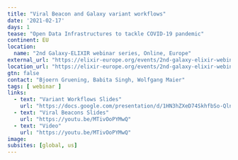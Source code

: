 ```yaml
---
title: "Viral Beacon and Galaxy variant workflows"
date: '2021-02-17'
days: 1
tease: "Open Data Infrastructures to tackle COVID-19 pandemic"
continent: EU
location:
  name: "2nd Galaxy-ELIXIR webinar series, Online, Europe"
external_url: "https://elixir-europe.org/events/2nd-galaxy-elixir-webinar-series#session5"
location_url: "https://elixir-europe.org/events/2nd-galaxy-elixir-webinar-series"
gtn: false
contact: "Bjoern Gruening, Babita Singh, Wolfgang Maier"
tags: [ webinar ]
links:
  - text: "Variant Workflows Slides"
    url: "https://docs.google.com/presentation/d/1HN3hZXeD74SkhfbSo-QlnUgYjWsX1RS__uRjBXzXhxE/edit#slide=id.gb76fb8d52f_1_415"
  - text: "Viral Beacons Slides"
    url: "https://youtu.be/MTivOoPYMwQ"
  - text: "Video"
    url: "https://youtu.be/MTivOoPYMwQ"
image: 
subsites: [global, us]
---
```

